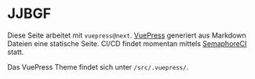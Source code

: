 # JJBGF

Diese Seite arbeitet mit `vuepress@next`. [VuePress](https://v1.vuepress.vuejs.org/) generiert aus Markdown Dateien eine statische Seite. CI/CD findet momentan mittels [SemaphoreCI](https://semaphoreci.com/) statt.

Das VuePress Theme findet sich unter `/src/.vuepress/`. 
